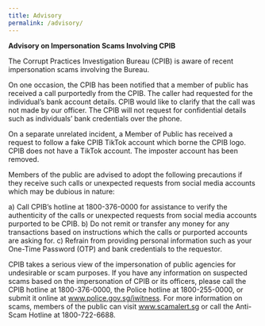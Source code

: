 ```yaml
---
title: Advisory
permalink: /advisory/
---
```

**Advisory on Impersonation Scams Involving CPIB**

The Corrupt Practices Investigation Bureau (CPIB) is aware of recent impersonation scams involving the Bureau.

On one occasion, the CPIB has been notified that a member of public has received a call purportedly from the CPIB. The caller had requested for the individual’s bank account details. CPIB would like to clarify that the call was not made by our officer. The CPIB will not request for confidential details such as individuals’ bank credentials over the phone.

On a separate unrelated incident, a Member of Public has received a request to follow a fake CPIB TikTok account which borne the CPIB logo.  CPIB does not have a TikTok account. The imposter account has been removed.

Members of the public are advised to adopt the following precautions if they receive such calls or unexpected requests from social media accounts which may be dubious in nature:

a) Call CPIB’s hotline at 1800-376-0000 for assistance to verify the authenticity of the calls or unexpected requests from social media accounts purported to be CPIB.
b) Do not remit or transfer any money for any transactions based on instructions which the calls or purported accounts are asking for.
c) Refrain from providing personal information such as your One-Time Password (OTP) and bank credentials to the requestor.

CPIB takes a serious view of the impersonation of public agencies for undesirable or scam purposes. If you have any information on suspected scams based on the impersonation of CPIB or its officers, please call the CPIB hotline at 1800-376-0000, the Police hotline at 1800-255-0000, or submit it online at www.police.gov.sg/iwitness. For more information on scams, members of the public can visit www.scamalert.sg
 or call the Anti-Scam Hotline at 1800-722-6688.
